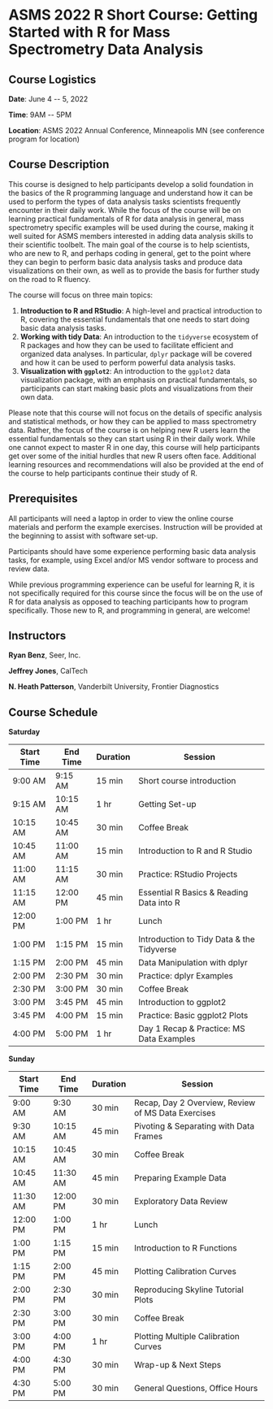 # ASMS 2022 R Short Course: Getting Started with R for Mass Spectrometry Data Analysis

## Course Logistics

**Date**: June 4 -- 5, 2022

**Time**: 9AM -- 5PM

**Location**: ASMS 2022 Annual Conference, Minneapolis MN (see conference program for location)

## Course Description

This course is designed to help participants develop a solid foundation in the basics of the R programming language and understand how it can be used to perform the types of data analysis tasks scientists frequently encounter in their daily work. While the focus of the course will be on learning practical fundamentals of R for data analysis in general, mass spectrometry specific examples will be used during the course, making it well suited for ASMS members interested in adding data analysis skills to their scientific toolbelt. The main goal of the course is to help scientists, who are new to R, and perhaps coding in general, get to the point where they can begin to perform basic data analysis tasks and produce data visualizations on their own, as well as to provide the basis for further study on the road to R fluency.

The course will focus on three main topics:

1. **Introduction to R and RStudio**: A high-level and practical introduction to R, covering the essential fundamentals that one needs to start doing basic data analysis tasks.
2. **Working with tidy Data**: An introduction to the `tidyverse` ecosystem of R packages and how they can be used
to facilitate efficient and organized data analyses.  In particular, `dplyr` package will be covered and how it can be used to perform powerful data analysis tasks. 
3. **Visualization with `ggplot2`**: An introduction to the `ggplot2` data visualization package, with an emphasis on
practical fundamentals, so participants can start making basic plots and visualizations from their own data.

Please note that this course will not focus on the details of specific analysis and statistical methods, or how they can be applied to mass spectrometry data. Rather, the focus of the course is on helping new R users learn the essential fundamentals so they can start using R in their daily work. While one cannot expect to master R in one day, this course will help participants get over some of the initial hurdles that new R users often face. Additional learning resources and recommendations will also be provided at the end of the course to help participants continue their study of R.

## Prerequisites

All participants will need a laptop in order to view the online course materials and perform the example exercises. Instruction will be provided at the beginning to assist with software set-up.

Participants should have some experience performing basic data analysis tasks, for example, using Excel and/or MS vendor software to process and review data.

While previous programming experience can be useful for learning R, it is not specifically required for this course since the focus will be on the use of R for data analysis as opposed to teaching participants how to program specifically. Those new to R, and programming in general, are welcome!

## Instructors

**Ryan Benz**, Seer, Inc.

**Jeffrey Jones**, CalTech

**N. Heath Patterson**, Vanderbilt University, Frontier Diagnostics

## Course Schedule

**Saturday**

| Start Time | End Time | Duration  | Session                                          |
| ---        | ---      | ---       | ---                                              |
| 9:00 AM	 | 9:15 AM	| 15 min	| Short course introduction                        |
| 9:15 AM	 | 10:15 AM	| 1 hr	    | Getting Set-up                                   |
| 10:15 AM 	 | 10:45 AM	| 30 min	| Coffee Break                                     |
| 10:45 AM 	 | 11:00 AM	| 15 min	| Introduction to R and R Studio                   |
| 11:00 AM 	 | 11:15 AM	| 30 min	| Practice: RStudio Projects                       |
| 11:15 AM 	 | 12:00 PM	| 45 min	| Essential R Basics & Reading Data into R         |
| 12:00 PM 	 | 1:00 PM	| 1 hr	    | Lunch                                            |
| 1:00 PM	 | 1:15 PM	| 15 min	| Introduction to Tidy Data & the Tidyverse        |
| 1:15 PM	 | 2:00 PM	| 45 min	| Data Manipulation with dplyr                     |
| 2:00 PM	 | 2:30 PM	| 30 min	| Practice: dplyr Examples                         |
| 2:30 PM	 | 3:00 PM	| 30 min	| Coffee Break                                     |
| 3:00 PM	 | 3:45 PM	| 45 min	| Introduction to ggplot2                          |
| 3:45 PM	 | 4:00 PM	| 15 min	| Practice: Basic ggplot2 Plots                    |
| 4:00 PM	 | 5:00 PM	| 1 hr	    | Day 1 Recap & Practice: MS Data Examples         |


**Sunday**

| Start Time | End Time | Duration | Session                                            |
| ---        | ---      | ---      | ---                                                |
| 9:00 AM	 | 9:30 AM	| 30 min   | Recap, Day 2 Overview, Review of MS Data Exercises |
| 9:30 AM	 | 10:15 AM	| 45 min   | Pivoting & Separating with Data Frames             |
| 10:15 AM	 | 10:45 AM	| 30 min   | Coffee Break                                       |
| 10:45 AM	 | 11:30 AM	| 45 min   | Preparing Example Data                             |
| 11:30 AM	 | 12:00 PM	| 30 min   | Exploratory Data Review                            |
| 12:00 PM	 | 1:00 PM	| 1 hr	   | Lunch                                              |
| 1:00 PM	 | 1:15 PM	| 15 min   | Introduction to R Functions                        |
| 1:15 PM	 | 2:00 PM	| 45 min   | Plotting Calibration Curves                        |
| 2:00 PM	 | 2:30 PM	| 30 min   | Reproducing Skyline Tutorial Plots                 |
| 2:30 PM	 | 3:00 PM	| 30 min   | Coffee Break                                       |
| 3:00 PM	 | 4:00 PM	| 1 hr     | Plotting Multiple Calibration Curves               |
| 4:00 PM	 | 4:30 PM	| 30 min   | Wrap-up & Next Steps                               |
| 4:30 PM	 | 5:00 PM	| 30 min   | General Questions, Office Hours                    |

